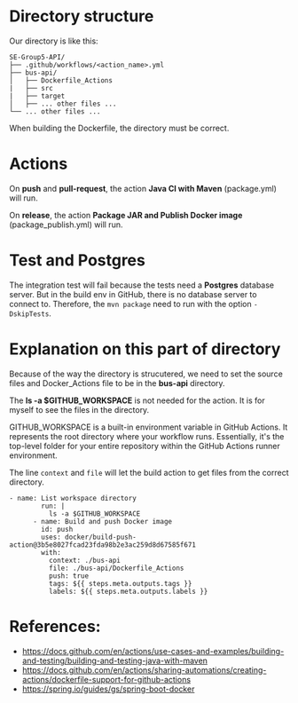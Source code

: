 
# Directory structure

Our directory is like this:

```
SE-Group5-API/
├── .github/workflows/<action_name>.yml 
├── bus-api/
│   ├── Dockerfile_Actions
|   ├── src
|   ├── target
│   ├── ... other files ...
└── ... other files ...
```

When building the Dockerfile, the directory must be correct.

# Actions

On **push** and **pull-request**, the action **Java CI with Maven** (package.yml) will run.

On **release**, the action **Package JAR and Publish Docker image** (package_publish.yml) will run.

# Test and Postgres

The integration test will fail because the tests need a **Postgres** database server. But in the build env in GitHub, there is no database server to connect to. Therefore, the `mvn package` need to run with the option `-DskipTests`.

# Explanation on this part of directory

Because of the way the directory is strucutered, we need to set the source files and Docker_Actions file to be in the **bus-api** directory.

The **ls -a $GITHUB_WORKSPACE** is not needed for the action. It is for myself to see the files in the directory.

GITHUB_WORKSPACE is a built-in environment variable in GitHub Actions. It represents the root directory where your workflow runs. Essentially, it's the top-level folder for your entire repository within the GitHub Actions runner environment.

The line `context` and `file` will let the build action to get files from the correct directory.

```
- name: List workspace directory
        run: |
          ls -a $GITHUB_WORKSPACE
      - name: Build and push Docker image
        id: push
        uses: docker/build-push-action@3b5e8027fcad23fda98b2e3ac259d8d67585f671
        with:
          context: ./bus-api
          file: ./bus-api/Dockerfile_Actions
          push: true
          tags: ${{ steps.meta.outputs.tags }}
          labels: ${{ steps.meta.outputs.labels }}
```



# References:
  - https://docs.github.com/en/actions/use-cases-and-examples/building-and-testing/building-and-testing-java-with-maven
  - https://docs.github.com/en/actions/sharing-automations/creating-actions/dockerfile-support-for-github-actions
  - https://spring.io/guides/gs/spring-boot-docker

